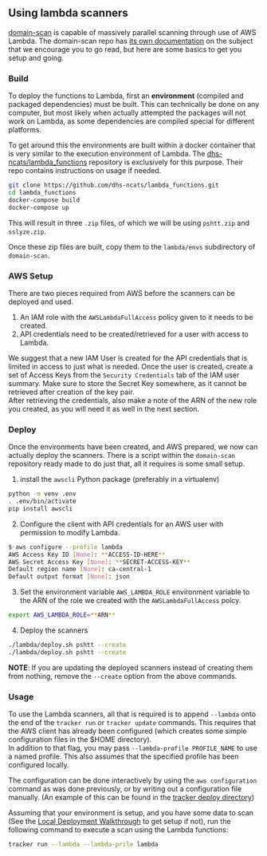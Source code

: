 ## Using lambda scanners

[domain-scan](https://github.com/cds-snc/domain-scan) is capable of massively parallel scanning through use of AWS Lambda.
The domain-scan repo has [its own documentation](https://github.com/cds-snc/domain-scan/docs/lambda.md) on the subject that we encourage you to go read, but here are some basics to get you setup and going.


### Build
To deploy the functions to Lambda, first an **environment** (compiled and packaged dependencies) must be built. This can technically be done on any computer, but most likely when actually attempted the packages will not work on Lambda, as some dependencies are compiled special for different platforms.

To get around this the environments are built within a docker container that is very similar to the execution environment of Lambda. The [dhs-ncats/lambda_functions](https://github.com/dhs-ncats/lambda_functions) repository is exclusively for this purpose. Their repo contains instructions on usage if needed.
```bash
git clone https://github.com/dhs-ncats/lambda_functions.git
cd lambda_functions
docker-compose build
docker-compose up
```

This will result in three `.zip` files, of which we will be using `pshtt.zip` and `sslyze.zip`.

Once these zip files are built, copy them to the `lambda/envs` subdirectory of `domain-scan`.


### AWS Setup
There are two pieces required from AWS before the scanners can be deployed and used.
1. An IAM role with the `AWSLambdaFullAccess` policy given to it needs to be created.
2. API credentials need to be created/retrieved for a user with access to Lambda.

We suggest that a new IAM User is created for the API credentials that is limited in access to just what is needed.
Once the user is created, create a set of Access Keys from the `Security Credentials` tab of the IAM user summary. Make sure to store the Secret Key somewhere, as it cannot be retrieved after creation of the key pair.  
After retrieving the credentials, also make a note of the ARN of the new role you created, as you will need it as well in the next section.


### Deploy
Once the environments have been created, and AWS prepared, we now can actually deploy the scanners. There is a script within the `domain-scan` repository ready made to do just that, all it requires is some small setup.
1. install the `awscli` Python package (preferably in a virtualenv)
```bash
python -m venv .env
. .env/bin/activate
pip install awscli
```
2. Configure the client with API credentials for an AWS user with permission to modify Lambda. 
```bash
$ aws configure --profile lambda
AWS Access Key ID [None]: **ACCESS-ID-HERE**
AWS Secret Access Key [None]: **SECRET-ACCESS-KEY**
Default region name [None]: ca-central-1
Default output format [None]: json
```
3. Set the environment variable `AWS_LAMBDA_ROLE` environment variable to the ARN of the role we created with the `AWSLambdaFullAccess` polcy.
```bash
export AWS_LAMBDA_ROLE=**ARN**
```
4. Deploy the scanners
```bash
./lambda/deploy.sh pshtt --create
./lambda/deploy.sh pshtt --create
```

**NOTE**: If you are updating the deployed scanners instead of creating them from nothing, remove the `--create` option from the above commands.

### Usage
To use the Lambda scanners, all that is required is to append `--lambda` onto the end of the `tracker run` or `tracker update` commands. This requires that the AWS client has already been configured (which creates some simple configuration files in the $HOME directory).  
In addition to that flag, you may pass `--lambda-profile PROFILE_NAME` to use a named profile. This also assumes that the specified profile has been configured locally.

The configuration can be done interactively by using the `aws configuration` command as was done previously, or by writing out a configuration file manually. (An example of this can be found in the [tracker deploy directory](../tracker/deploy/scan.sh))

Assuming that your environment is setup, and you have some data to scan (See the [Local Deployment Walkthrough](local-instructions.md) to get setup if not), run the following command to execute a scan using the Lambda functions:
```bash
tracker run --lambda --lambda-prile lambda
```
